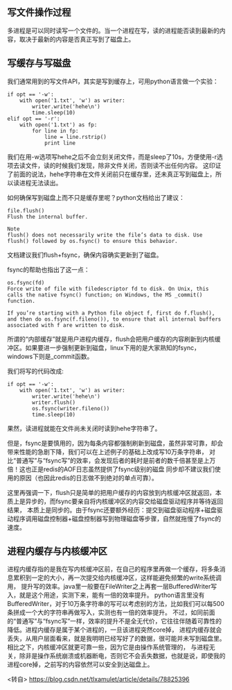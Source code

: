 ## 写文件操作过程

多进程是可以同时读写一个文件的。当一个进程在写，读的进程能否读到最新的内容，取决于最新的内容是否真正写到了磁盘上。

## 写缓存与写磁盘
我们通常用到的写文件API，其实是写到缓存上，可用python语言做一个实验：

    if opt == '-w':
        with open('1.txt', 'w') as writer:
            writer.write('hehe\n')
            time.sleep(10)
    elif opt == '-r':
        with open('1.txt') as fp:
            for line in fp:
                line = line.rstrip()
                print line

我们在用-w选项写hehe之后不会立刻关闭文件，而是sleep了10s，方便使用-r选项去读文件，读的时候我们发现，除非文件关闭，否则读不出任何内容。
这印证了前面的说法，hehe字符串在文件关闭前只在缓存里，还未真正写到磁盘上，所以读进程无法读出。

如何确保写到磁盘上而不只是缓存里呢？python文档给出了建议：

    file.flush() 
    Flush the internal buffer.
    
    Note
    flush() does not necessarily write the file’s data to disk. Use flush() followed by os.fsync() to ensure this behavior.

文档建议我们flush+fsync，确保内容确实更新到了磁盘。

fsync的帮助也指出了这一点：

    os.fsync(fd) 
    Force write of file with filedescriptor fd to disk. On Unix, this calls the native fsync() function; on Windows, the MS _commit() function.
    
    If you’re starting with a Python file object f, first do f.flush(), and then do os.fsync(f.fileno()), to ensure that all internal buffers associated with f are written to disk.

所谓的“内部缓存”就是用户进程内缓存，flush会把用户缓存的内容刷新到内核缓冲区。如果要进一步强制更新到磁盘，linux下用的是大家熟知的fsync，windows下则是_commit函数。

我们将写的代码改成:

    if opt == '-w':
        with open('1.txt', 'w') as writer:
            writer.write('hehe\n')
            writer.flush()
            os.fsync(writer.fileno())
            time.sleep(10)

果然，读进程就能在文件尚未关闭时读到hehe字符串了。

但是，fsync是要慎用的，因为每条内容都强制刷新到磁盘，虽然非常可靠，却会带来性能的急剧下降，我们可以在上述例子的基础上改成写10万条字符串，
对比“普通写”与“fsync写”的效率，会发现后者的耗时是前者的数千倍甚至是上万倍！这也正是redis的AOF日志虽然提供了fsync级别的磁盘
同步却不建议我们使用的原因（也因此redis的日志做不到绝对的单点可靠）。

这里再强调一下，flush只是简单的把用户缓存的内容放到内核缓冲区就返回，本质上是异步的，而fsync要亲自将内核缓冲区的内容交给磁盘驱动程序并等待返回结果，
本质上是同步的。由于fsync还要额外经历：提交到磁盘驱动程序+磁盘驱动程序调用磁盘控制器+磁盘控制器写到物理磁盘等步骤，自然就拖慢了fsync的速度。

## 进程内缓存与内核缓冲区
进程内缓存指的是我在写内核缓冲区前，在自己的程序里再做一个缓存，将多条消息累积到一定的大小，再一次提交给内核缓冲区，这样能避免频繁的write系统调用，
提升写的效率。java里一般要在FileWriter之上再套一层BufferedWriter写入，就是这个用途，实测下来，能有一倍的效率提升。 
python语言里没有BufferedWriter，对于10万条字符串的写可以考虑别的方法，比如我们可以每500条拼成一个大的字符串再做写入，实测也有一倍的效率提升。 
不过，如同前面的“普通写”与“fsync写”一样，效率的提升不是全无代价，它往往伴随着可靠性的降低。进程内缓存是属于某个进程的，一旦该进程突然core掉，
进程内缓存就会丢失，从用户层面看来，就是我明明已经写好了的数据，很可能并未写到磁盘里。相比之下，内核缓冲区就更可靠一些，因为它是由操作系统管理的，
与进程无关，除非是操作系统崩溃或机器断电，否则它不会丢失数据，也就是说，即使我的进程core掉，之前写的内容依然可以安全到达磁盘上。


<转自> https://blog.csdn.net/tlxamulet/article/details/78825396
